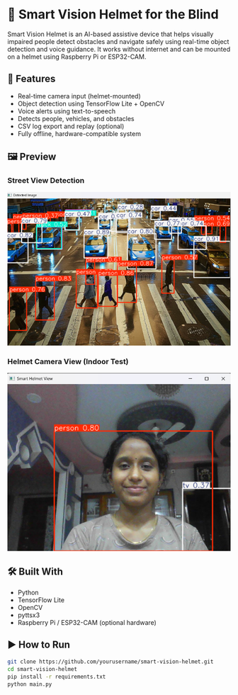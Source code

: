 # 🧠 Smart Vision Helmet for the Blind

Smart Vision Helmet is an AI-based assistive device that helps visually impaired people detect obstacles and navigate safely using real-time object detection and voice guidance. It works without internet and can be mounted on a helmet using Raspberry Pi or ESP32-CAM.

## 🚀 Features

- Real-time camera input (helmet-mounted)
- Object detection using TensorFlow Lite + OpenCV
- Voice alerts using text-to-speech
- Detects people, vehicles, and obstacles
- CSV log export and replay (optional)
- Fully offline, hardware-compatible system

## 🖼️ Preview

### Street View Detection
![Street Detection](street_view.png)

### Helmet Camera View (Indoor Test)
![Helmet View](helmet_view.png)

## 🛠️ Built With

- Python  
- TensorFlow Lite  
- OpenCV  
- pyttsx3  
- Raspberry Pi / ESP32-CAM (optional hardware)

## ▶️ How to Run

```bash
git clone https://github.com/yourusername/smart-vision-helmet.git
cd smart-vision-helmet
pip install -r requirements.txt
python main.py
